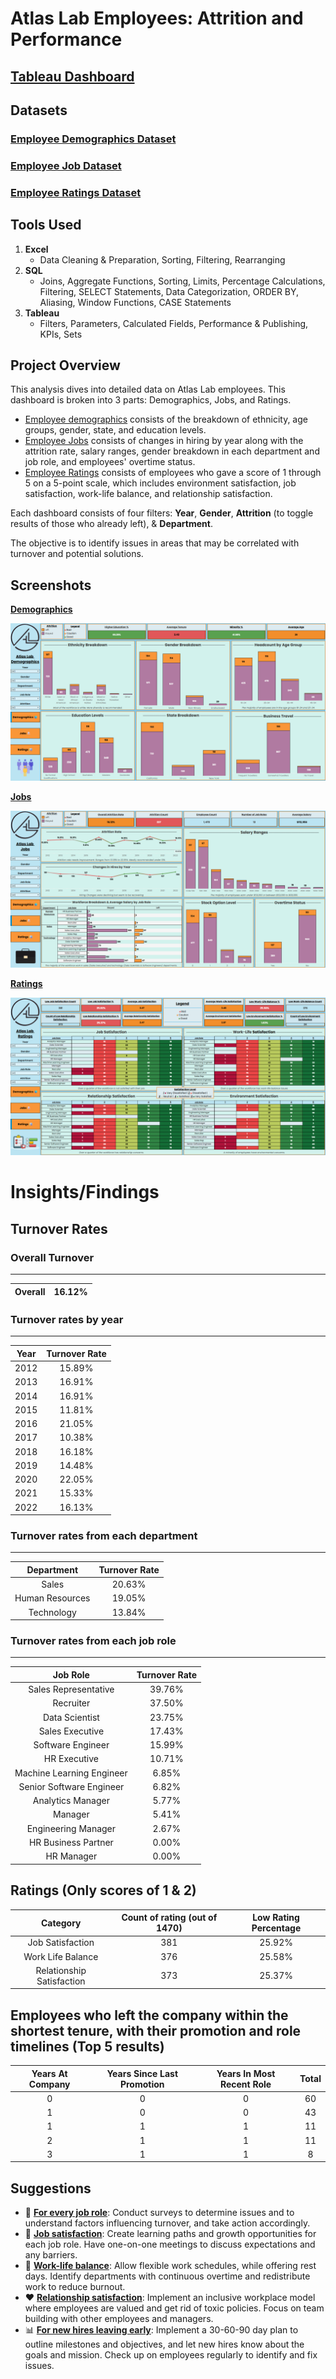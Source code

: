 # Atlas Lab Employees: Attrition and Performance

## [Tableau Dashboard](https://public.tableau.com/views/AtlasLabEmployees_17569549535190/Demographics?:language=en-US&publish=yes&:sid=&:redirect=auth&:display_count=n&:origin=viz_share_link)
## **Datasets**
### [Employee Demographics Dataset](https://github.com/Neel-517/Atlas-Lab-Employees/blob/9c82846a5873e4a98e2b55a51858e21a441ffcc6/Employee_Demographics.csv)
### [Employee Job Dataset](https://github.com/Neel-517/Atlas-Lab-Employees/blob/9c82846a5873e4a98e2b55a51858e21a441ffcc6/Employee_Job.csv)
### [Employee Ratings Dataset](https://github.com/Neel-517/Atlas-Lab-Employees/blob/9c82846a5873e4a98e2b55a51858e21a441ffcc6/Performance_Rating.csv)

## **Tools Used** 

1. **Excel**
   - Data Cleaning & Preparation, Sorting, Filtering, Rearranging 
2. **SQL**
   - Joins, Aggregate Functions, Sorting, Limits, Percentage Calculations, Filtering, SELECT Statements, Data Categorization, ORDER BY, Aliasing, Window Functions, CASE Statements
3. **Tableau**
   - Filters, Parameters, Calculated Fields, Performance & Publishing, KPIs, Sets

## **Project Overview** 

This analysis dives into detailed data on Atlas Lab employees. This dashboard is broken into 3 parts: Demographics, Jobs, and Ratings. 
- <ins>Employee demographics</ins> consists of the breakdown of ethnicity, age groups, gender, state, and education levels.
- <ins>Employee Jobs</ins> consists of changes in hiring by year along with the attrition rate, salary ranges, gender breakdown in each department and job role, and employees' overtime status.
- <ins>Employee Ratings</ins> consists of employees who gave a score of 1 through 5 on a 5-point scale, which includes environment satisfaction, job satisfaction, work-life balance, and relationship satisfaction.

Each dashboard consists of four filters: **Year**, **Gender**, **Attrition** (to toggle results of those who already left), & **Department**.

The objective is to identify issues in areas that may be correlated with turnover and potential solutions.

## **Screenshots**
<ins>**Demographics**</ins>

![image alt](https://github.com/Neel-517/Atlas-Lab-Employees-Attrition-and-Performance/blob/50d285e7b94fb31fd1959fa4e392b7862030581a/Dashboard%20Screenshots/Demographics.png)

<ins>**Jobs**</ins>

![image alt](https://github.com/Neel-517/Atlas-Lab-Employees-Attrition-and-Performance/blob/50d285e7b94fb31fd1959fa4e392b7862030581a/Dashboard%20Screenshots/Jobs.png)

<ins>**Ratings**</ins>

![image alt](https://github.com/Neel-517/Atlas-Lab-Employees-Attrition-and-Performance/blob/50d285e7b94fb31fd1959fa4e392b7862030581a/Dashboard%20Screenshots/Ratings.png)

# **Insights/Findings**
## **Turnover Rates** 
### **Overall Turnover**
---
Overall| 16.12%
:---:|:---:
### **Turnover rates by year**
---
Year |Turnover Rate
:---:|:---:
2012 | 15.89%
2013 | 16.91%
2014 | 16.91%
2015 | 11.81%
2016 | 21.05%
2017 | 10.38%
2018 | 16.18%
2019 | 14.48%
2020 | 22.05%
2021 | 15.33%
2022 | 16.13%

### **Turnover rates from each department**
---
Department |Turnover Rate         
:---:|:---:
Sales | 20.63%
Human Resources | 19.05%
Technology | 13.84%

### **Turnover rates from each job role**
---
Job Role |Turnover Rate
:---:|:---:
Sales Representative | 39.76%
Recruiter | 37.50%
Data Scientist | 23.75%
Sales Executive | 17.43%
Software Engineer | 15.99%
HR Executive | 10.71%
Machine Learning Engineer | 6.85%
Senior Software Engineer | 6.82%
Analytics Manager | 5.77%
Manager | 5.41%
Engineering Manager | 2.67%
HR Business Partner | 0.00%
HR Manager | 0.00%

## **Ratings (Only scores of 1 & 2)** 
Category | Count of rating (out of 1470) | Low Rating Percentage
:---:|:---:|:---:
Job Satisfaction | 381 | 25.92%
Work Life Balance | 376 | 25.58%
Relationship Satisfaction | 373 | 25.37%

## **Employees who left the company within the shortest tenure, with their promotion and role timelines (Top 5 results)**
Years At Company | Years Since Last Promotion | Years In Most Recent Role | Total
:---:|:---:|:---:|:---:
0 | 0 | 0 | 60
1 | 0 | 0 | 43
1 | 1 | 1 | 11
2 | 1 | 1 | 11
3 | 1 | 1 | 8

## **Suggestions** 
- 📝 <ins>**For every job role**</ins>: Conduct surveys to determine issues and to understand factors influencing turnover, and take action accordingly.
- 💼 <ins>**Job satisfaction**</ins>: Create learning paths and growth opportunities for each job role. Have one-on-one meetings to discuss expectations and any barriers. 
- 🌿 <ins>**Work-life balance**</ins>: Allow flexible work schedules, while offering rest days. Identify departments with continuous overtime and redistribute work to reduce burnout.
- ❤️ <ins>**Relationship satisfaction**</ins>: Implement an inclusive workplace model where employees are valued and get rid of toxic policies. Focus on team building with other employees and managers.
- 📊 <ins>**For new hires leaving early**</ins>: Implement a 30-60-90 day plan to outline milestones and objectives, and let new hires know about the goals and mission. Check up on employees regularly to identify and fix issues.
